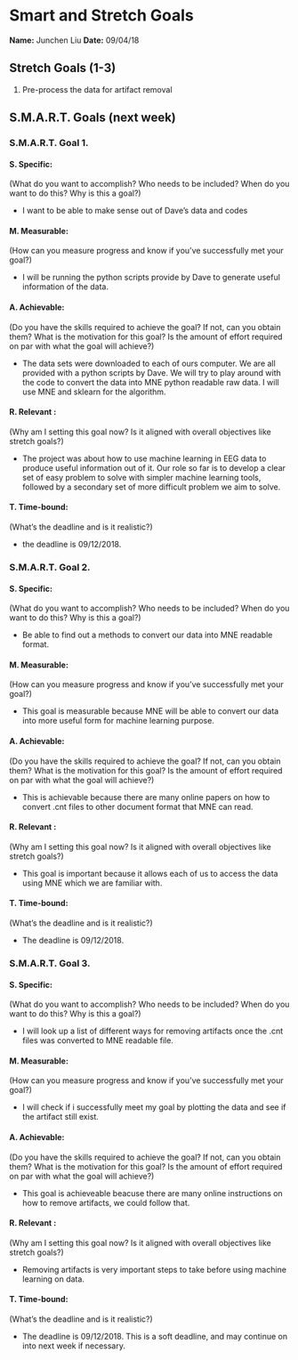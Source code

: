 # Smart and Stretch Goals

**Name:** Junchen Liu
**Date:** 09/04/18

## Stretch Goals (1-3)

1. Pre-process the data for artifact removal


## S.M.A.R.T. Goals (next week)
### S.M.A.R.T. Goal 1.

#### S. Specific: 
(What do you want to accomplish? Who needs to be included? When do you want to do this? Why is this a goal?)
*  I want to be able to make sense out of Dave’s data and codes
 

#### M. Measurable: 
(How can you measure progress and know if you’ve successfully met your goal?)
* I will be running the python scripts provide by Dave to generate useful information of the data.


#### A. Achievable: 
(Do you have the skills required to achieve the goal? If not, can you obtain them? What is the motivation for this goal? Is the amount of effort required on par with what the goal will achieve?)
* The data sets were downloaded to each of ours computer. We are all provided with a python scripts by Dave. We will try to play around with the code to convert the data into MNE python readable raw data. I will use MNE and sklearn for the algorithm.
#### R. Relevant :
(Why am I setting this goal now? Is it aligned with overall objectives like stretch goals?)
* The project was about how to use machine learning in EEG data to produce useful information out of it. Our role so far is to develop a clear set of easy problem to solve with simpler machine learning tools, followed by a secondary set of more difficult problem we aim to solve.


#### T. Time-bound: 
(What’s the deadline and is it realistic?)
* the deadline is 09/12/2018. 

### S.M.A.R.T. Goal 2.

#### S. Specific: 
(What do you want to accomplish? Who needs to be included? When do you want to do this? Why is this a goal?)
*  Be able to find out a methods to convert our data into MNE readable format.

#### M. Measurable: 
(How can you measure progress and know if you’ve successfully met your goal?)
* This goal is measurable because MNE will be able to convert our data into more useful form for machine learning purpose.

#### A. Achievable: 
(Do you have the skills required to achieve the goal? If not, can you obtain them? What is the motivation for this goal? Is the amount of effort required on par with what the goal will achieve?)
* This is achievable because there are many online papers on how to convert .cnt files to other document format that MNE can read.
#### R. Relevant :
(Why am I setting this goal now? Is it aligned with overall objectives like stretch goals?)
* This goal is important because it allows each of us to access the data using MNE which we are familiar with. 

#### T. Time-bound: 
(What’s the deadline and is it realistic?)
* The deadline is 09/12/2018.  

### S.M.A.R.T. Goal 3.

#### S. Specific: 
(What do you want to accomplish? Who needs to be included? When do you want to do this? Why is this a goal?)
* I will look up a list of different ways for removing artifacts once the .cnt files was converted to MNE readable file.
#### M. Measurable: 
(How can you measure progress and know if you’ve successfully met your goal?)
* I will check if i successfully meet my goal by plotting the data and see if the artifact still exist.

#### A. Achievable: 
(Do you have the skills required to achieve the goal? If not, can you obtain them? What is the motivation for this goal? Is the amount of effort required on par with what the goal will achieve?)
* This goal is achieveable beacuse there are many online instructions on how to remove artifacts, we could follow that.

#### R. Relevant :
(Why am I setting this goal now? Is it aligned with overall objectives like stretch goals?)
* Removing artifacts is very important steps to take before using machine learning on data.

#### T. Time-bound: 
(What’s the deadline and is it realistic?)
* The deadline is 09/12/2018. This is a soft deadline, and may continue on into next week if necessary. 


